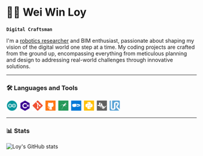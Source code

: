 # 👨‍💻 Wei Win Loy

**`Digital Craftsman`**

I'm a [robotics researcher](https://loyweiwin.github.io/RoboticPortfolio/) and BIM enthusiast, passionate about shaping my vision of the digital world one step at a time. My coding projects are crafted from the ground up, encompassing everything from meticulous planning and design to addressing real-world challenges through innovative solutions.

---

### 🛠️ Languages and Tools
<img src="https://github.com/LoyWeiWin/LoyWeiWin/blob/main/Icon/Arduino_icon.svg" alt="Arduino SVG" width="30">
<img src="https://github.com/LoyWeiWin/LoyWeiWin/blob/main/Icon/CSharp_icon.svg" alt="CSharp SVG" width="30">
<img src="https://github.com/LoyWeiWin/LoyWeiWin/blob/main/Icon/Git_icon.svg" alt="Git SVG" width="30">
<img src="https://github.com/LoyWeiWin/LoyWeiWin/blob/main/Icon/Github_icon.svg" alt="Github SVG" width="30">
<img src="https://github.com/LoyWeiWin/LoyWeiWin/blob/main/Icon/Grasshopper_icon.svg" alt="Grasshopper SVG" width="30">
<img src="https://github.com/LoyWeiWin/LoyWeiWin/blob/main/Icon/MicrosoftHololens_icon.svg" alt="MicrosoftHololens2 SVG" width="30">
<img src="https://github.com/LoyWeiWin/LoyWeiWin/blob/main/Icon/Python_icon.svg" alt="Python SVG" width="30">
<img src="https://github.com/LoyWeiWin/LoyWeiWin/blob/main/Icon/Rhino_icon.svg" alt="Rhino SVG" width="30">
<img src="https://github.com/LoyWeiWin/LoyWeiWin/blob/main/Icon/UR_icon.svg" alt="UR SVG" width="30">

---

### 📊 Stats

![Loy's GitHub stats](https://github-readme-stats.vercel.app/api/?username=loyweiwin\&show_icons=true\&title_color=fff\&icon_color=79ff97\&text_color=9f9f9f\&bg_color=151515)

